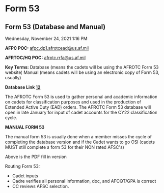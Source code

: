 # Form 53

## Form 53 (Database and Manual)
Wednesday, November 24, 2021	1:16 PM

**AFPC POC:**
afpc.dp1.afrotcead@us.af.mil

**AFRTOC/HQ POC:**
afrotc.rrfa@us.af.mil

**Key Terms:**
Database (means the cadets will be using the AFROTC Form 53 website) Manual (means cadets will be using an electronic copy of Form 53, usually)

**Database Link [1]([https://afcaps.us.af.mil/Pages/SecurityLogin.aspx)[2]**

The AFROTC Form 53 is used to gather personal and academic information on cadets for classification purposes and used in the production of Extended Active Duty (EAD) orders. The AFROTC Form 53 database will open in late January for input of cadet accounts for the CY22 classification cycle.

**MANUAL FORM 53**

The manual form 53 is usually done when a member misses the cycle of completing the database version and if the Cadet wants to go OSI (cadets MUST still complete a form 53 for their NON rated AFSC's)

Above is the PDF fill in version

Routing Form 53:
- Cadet inputs
- Cadre verifies all personal information, doc, and AFOQT/GPA is correct
- CC reviews AFSC selection.

[1]:	https://afcaps.us.af.mil/Pages/SecurityLogin.aspx
[2]:	https://afcaps.us.af.mil/Pages/SecurityLogin.aspx